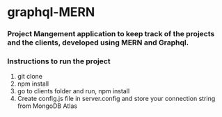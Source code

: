 # graphql-MERN

### Project Mangement application to keep track of the projects and the clients, developed using MERN and Graphql.

### Instructions to run the project
1. git clone
2. npm install 
3. go to clients folder and run, npm install
4. Create config.js file in server.config and store your connection string from MongoDB Atlas
